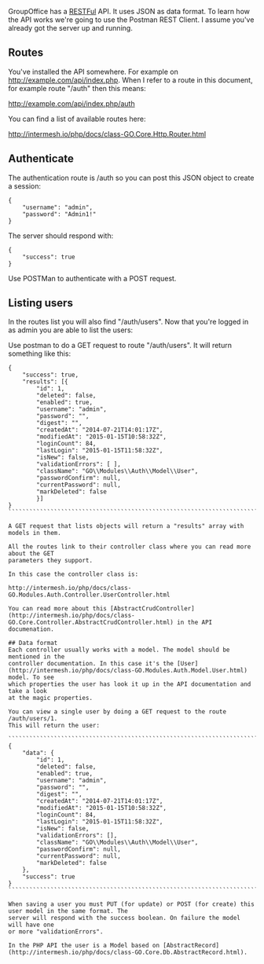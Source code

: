 GroupOffice has a [RESTFul](http://en.wikipedia.org/wiki/Representational_state_transfer)
API. It uses JSON as data format. To learn how the API works we're going to use the Postman REST Client. I assume you've already got the server up and running.

## Routes
You've installed the API somewhere. For example on http://example.com/api/index.php. 
When I refer to a route in this document, for example route "/auth" then this means:

http://example.com/api/index.php/auth

You can find a list of available routes here:

http://intermesh.io/php/docs/class-GO.Core.Http.Router.html

## Authenticate

The authentication route is /auth so you can post this JSON object to create a
session:

```````````````````````````````````````````
{
	"username": "admin",
	"password": "Admin1!"
}
```````````````````````````````````````````

The server should respond with:

``````````````````
{
	"success": true
}
``````````````````

Use POSTMan to authenticate with a POST request.

## Listing users

In the routes list you will also find "/auth/users". Now that you're logged in as
admin you are able to list the users:

Use postman to do a GET request to route "/auth/users". It will return something like this:

`````````````````````````````````````````````````````````````````````````````````
{
	"success": true,
	"results": [{
		"id": 1,
		"deleted": false,
		"enabled": true,
		"username": "admin",
		"password": "",
		"digest": "",
		"createdAt": "2014-07-21T14:01:17Z",
		"modifiedAt": "2015-01-15T10:58:32Z",
		"loginCount": 84,
		"lastLogin": "2015-01-15T11:58:32Z",
		"isNew": false,
		"validationErrors": [ ],
		"className": "GO\\Modules\\Auth\\Model\\User",
		"passwordConfirm": null,
		"currentPassword": null,
		"markDeleted": false
		}]
}
````````````````````````````````````````````````````````````````````````````````

A GET request that lists objects will return a "results" array with models in them.

All the routes link to their controller class where you can read more about the GET 
parameters they support.

In this case the controller class is:

http://intermesh.io/php/docs/class-GO.Modules.Auth.Controller.UserController.html

You can read more about this [AbstractCrudController](http://intermesh.io/php/docs/class-GO.Core.Controller.AbstractCrudController.html) in the API documenation.

## Data format
Each controller usually works with a model. The model should be mentioned in the
controller documentation. In this case it's the [User](http://intermesh.io/php/docs/class-GO.Modules.Auth.Model.User.html) model. To see
which properties the user has look it up in the API documentation and take a look
at the magic properties.

You can view a single user by doing a GET request to the route /auth/users/1.
This will return the user:

````````````````````````````````````````````````````````````````````````````````
{
    "data": {
        "id": 1,
        "deleted": false,
        "enabled": true,
        "username": "admin",
        "password": "",
        "digest": "",
        "createdAt": "2014-07-21T14:01:17Z",
        "modifiedAt": "2015-01-15T10:58:32Z",
        "loginCount": 84,
        "lastLogin": "2015-01-15T11:58:32Z",
        "isNew": false,
        "validationErrors": [],
        "className": "GO\\Modules\\Auth\\Model\\User",
        "passwordConfirm": null,
        "currentPassword": null,
        "markDeleted": false
    },
    "success": true
}
````````````````````````````````````````````````````````````````````````````````

When saving a user you must PUT (for update) or POST (for create) this user model in the same format. The 
server will respond with the success boolean. On failure the model will have one
or more "validationErrors".

In the PHP API the user is a Model based on [AbstractRecord](http://intermesh.io/php/docs/class-GO.Core.Db.AbstractRecord.html).
